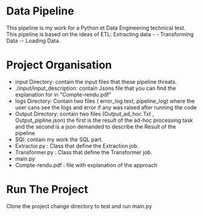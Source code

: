 # Data Pipeline
This pipeline is my work for a Python et Data Engineering technical test.
This pipeline is based on the ideas of ETL:
Extracting data - - Transforming Data -- Loading Data.

# Project Organisation
- input Directory: contain the input files that these pipeline threats.
- ./input/input_description: contain Jsons file that you can find the explanation for in "Compte-rendu.pdf"
- logs Directory: Contain two files ( error_log.text, pipeline_log) where the user cans see the logs and error if any was raised after running the code
- Output Directory: contain two files (Output_ad_hoc.Txt , Output_pipline.json) the first is the result of the ad-hoc processing task and the second is a json demanded to describe the Result of the pipeline
- SQl: contain my work the SQL part.
- Extractor.py : Class that define the Extraction job.
- Transformer.py : Class that define the Transformer job.
- main.py
- Compte-rendu.pdf : file with explanation of the approach  

# Run The Project
Clone the project change directory to test and  run main.py
